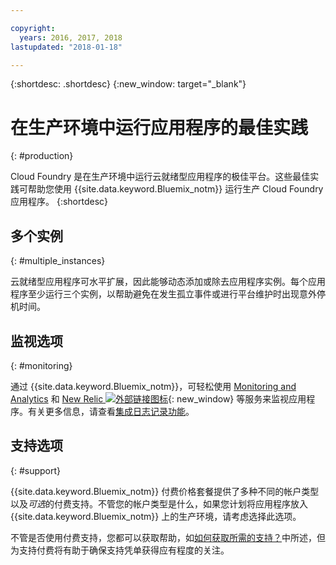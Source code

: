 ```yaml
---

copyright:
  years: 2016, 2017, 2018
lastupdated: "2018-01-18"

---
```


{:shortdesc: .shortdesc}
{:new_window: target="_blank"}

# 在生产环境中运行应用程序的最佳实践
{: #production}

Cloud Foundry 是在生产环境中运行云就绪型应用程序的极佳平台。这些最佳实践可帮助您使用 {{site.data.keyword.Bluemix_notm}} 运行生产 Cloud Foundry 应用程序。
{:shortdesc}

## 多个实例
{: #multiple_instances}

云就绪型应用程序可水平扩展，因此能够动态添加或除去应用程序实例。每个应用程序至少运行三个实例，以帮助避免在发生孤立事件或进行平台维护时出现意外停机时间。

## 监视选项
{: #monitoring}

通过 {{site.data.keyword.Bluemix_notm}}，可轻松使用 [Monitoring and Analytics](/docs/services/monana/index.html) 和 [New Relic ![外部链接图标](../icons/launch-glyph.svg)](http://newrelic.com/){: new_window} 等服务来监视应用程序。有关更多信息，请查看[集成日志记录功能](../monitor_log/logging.html#logging_for_bluemix_apps)。

## 支持选项
{: #support}

{{site.data.keyword.Bluemix_notm}} 付费价格套餐提供了多种不同的帐户类型以及*可选*的付费支持。不管您的帐户类型是什么，如果您计划将应用程序放入 {{site.data.keyword.Bluemix_notm}} 上的生产环境，请考虑选择此选项。

不管是否使用付费支持，您都可以获取帮助，如[如何获取所需的支持？](../get-support/howtogetsupport.html)中所述，但为支持付费将有助于确保支持凭单获得应有程度的关注。
